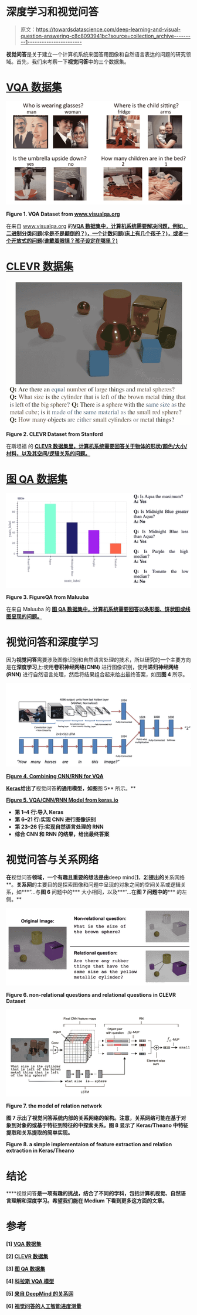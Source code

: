 # 深度学习和视觉问答

> 原文：<https://towardsdatascience.com/deep-learning-and-visual-question-answering-c8c8093941bc?source=collection_archive---------1----------------------->

**视觉问答**是关于建立一个计算机系统来回答用图像和自然语言表达的问题的研究领域。首先，我们来考察一下**视觉问答**中的三个数据集。

# [VQA 数据集](http://www.visualqa.org)

![](img/b4180a8d9201e4be8637bc24ab27ebfc.png)

**Figure 1\. VQA Dataset from www.visualqa.org**

在来自 www.visualqa.org 的[**VQA 数据集中，计算机系统需要解决问题，例如，二进制分类问题(伞是不是颠倒的？)，一个计数问题(床上有几个孩子？)，或者一个开放式的问题(谁戴着眼镜？孩子设定在哪里？)**](http://www.visualqa.org/)

# [CLEVR 数据集](https://cs.stanford.edu/people/jcjohns/clevr/)

![](img/6929573ece63afa11c358aed3b93134e.png)

**Figure 2\. CLEVR Dataset from Stanford**

在斯坦福 的 [**CLEVR 数据集里，计算机系统需要回答关于物体的形状/颜色/大小/材料，以及其空间/逻辑关系的问题。**](https://cs.stanford.edu/people/jcjohns/clevr/)

# [图 QA 数据集](https://datasets.maluuba.com/FigureQA)

![](img/24d56a2886e78f758576d94f12aa6dc0.png)

**Figure 3\. FigureQA from Maluuba**

在来自 Maluuba 的 [**图 QA 数据集中，计算机系统需要回答以条形图、饼状图或线图呈现的问题。**](https://datasets.maluuba.com/FigureQA)

# 视觉问答和深度学习

因为**视觉问答**需要涉及图像识别和自然语言处理的技术，所以研究的一个主要方向是在**深度学习**上:使用**卷积神经网络(CNN)** 进行图像识别，使用**递归神经网络(RNN)** 进行自然语言处理，然后将结果组合起来给出最终答案，如图**图 4** 所示。

![](img/d8c01c085324fa2da2dc2ac73321abd9.png)

[**Figure 4\. Combining CNN/RNN for VQA**](https://github.com/anantzoid/VQA-Keras-Visual-Question-Answering)

[**Keras**](https://keras.io/getting-started/functional-api-guide/)**给出了**视觉问答**的通用模型，如图**图 5** 所示。**

**[**Figure 5\. VQA/CNN/RNN Model from keras.io**](https://keras.io/getting-started/functional-api-guide/)**

*   ****第 1–4 行**:导入 Keras**
*   ****第 6–21 行**:实现 CNN 进行图像识别**
*   ****第 23–26 行**:实现自然语言处理的 RNN**
*   **综合 CNN 和 RNN 的结果，给出最终答案**

# **视觉问答与关系网络**

**在**视觉问答**领域，一个有趣且重要的想法是由**deep mind[**[**1**](https://arxiv.org/abs/1706.01427)**，**[**2**](https://hackernoon.com/deepmind-relational-networks-demystified-b593e408b643)**]**提出的**关系网络**。**关系网**的主要目的是探索图像和问题中呈现的对象之间的空间关系或逻辑关系，如***“…与**图 6** 问题中的*** 大小相同，以及***“…在**图 7 问题中的***** 的左侧。**

**![](img/5a02b20d752329272f735d48e1b6e387.png)**

****Figure 6\. non-relational questions and relational questions in CLEVR Dataset****

**![](img/ea9629f8d065aa85f83660256741f1fa.png)**

****Figure 7\. the model of relation network****

****图 7** 示出了视觉问答系统内部的关系网络的架构。注意，关系网络可能在基于**对象到对象的**或基于**特征到特征的**中探索关系。**图 8** 显示了 Keras/Theano 中**特征提取**和**关系提取**的简单实现。**

****Figure 8\. a simple implementaion of feature extraction and relation extraction in Keras/Theano****

# **结论**

****视觉问答**是一项有趣的挑战，结合了不同的学科，包括计算机视觉、自然语言理解和深度学习。希望我们能在 Medium 下看到更多这方面的文章。**

# **参考**

**[1] [VQA 数据集](http://www.visualqa.org)**

**[2] [CLEVR 数据集](https://cs.stanford.edu/people/jcjohns/clevr/)**

**[3] [图 QA 数据集](https://datasets.maluuba.com/FigureQA)**

**[4] [科拉斯 VQA 模型](https://keras.io/getting-started/functional-api-guide/)**

**[5] [来自 DeepMind 的关系网](https://deepmind.com/blog/neural-approach-relational-reasoning/)**

**[6] [视觉问答的人工智能进度测量](https://www.eff.org/ai/metrics#Visual-Question-Answering)**